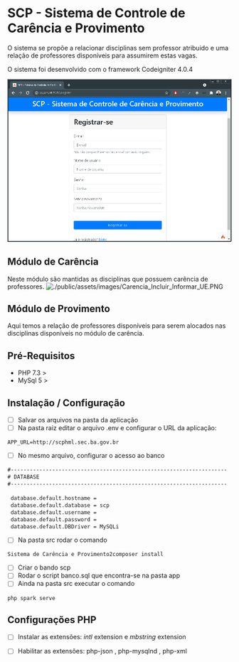 # SCP - Sistema de Controle de Carência e Provimento
O sistema se propõe a relacionar disciplinas sem professor atribuido e uma relação de professores disponíveis para assumirem estas vagas.

O sistema foi desenvolvido com o framework Codeigniter 4.0.4

![Alt text](public/assets/images/Cadastro_Usuario.PNG?raw=true "Title")


## Módulo de Carência
Neste módulo são mantidas as disciplinas que possuem carência de professores. 
![./public/assets/images/Carencia_Incluir_Informar_UE.PNG]()

## Módulo de Provimento
Aqui temos a relação de professores disponíveis para serem alocados nas disciplinas disponíveis no módulo de carência.

## Pré-Requisitos
- PHP 7.3 >
- MySql 5 >

## Instalação / Configuração

- [ ] Salvar os arquivos na pasta da aplicação
- [ ] Na pasta raiz editar o arquivo .env e configurar o URL da aplicação:

``` 
APP_URL=http://scphml.sec.ba.gov.br
```
- [ ] No mesmo arquivo, configurar o acesso ao banco

```
#-------------------------------------------------------------------- 
# DATABASE 
#-------------------------------------------------------------------- 
 
 database.default.hostname =  
 database.default.database = scp 
 database.default.username =  
 database.default.password =  
 database.default.DBDriver = MySQLi
```
- [ ] Na pasta src rodar o comando

``` 
Sistema de Carência e Provimento2composer install
```

- [ ] Criar o bando scp
- [ ] Rodar o script banco.sql que encontra-se na pasta app
- [ ] Ainda na pasta src executar o comando

``` 
php spark serve
```

## Configurações PHP
- [ ]  Instalar as extensões: *intl* extension e *mbstring* extension 
- [ ] Habilitar as extensões: php-json , php-mysqlnd , php-xml



